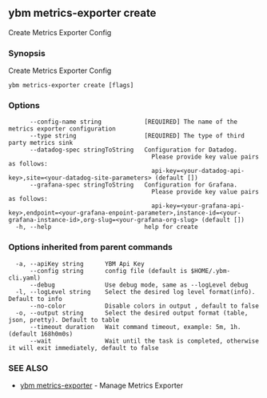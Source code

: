 ## ybm metrics-exporter create

Create Metrics Exporter Config

### Synopsis

Create Metrics Exporter Config

```
ybm metrics-exporter create [flags]
```

### Options

```
      --config-name string            [REQUIRED] The name of the metrics exporter configuration
      --type string                   [REQUIRED] The type of third party metrics sink
      --datadog-spec stringToString   Configuration for Datadog. 
                                      	Please provide key value pairs as follows: 
                                      	api-key=<your-datadog-api-key>,site=<your-datadog-site-parameters> (default [])
      --grafana-spec stringToString   Configuration for Grafana. 
                                      	Please provide key value pairs as follows: 
                                      	api-key=<your-grafana-api-key>,endpoint=<your-grafana-enpoint-parameter>,instance-id=<your-grafana-instance-id>,org-slug=<your-grafana-org-slug> (default [])
  -h, --help                          help for create
```

### Options inherited from parent commands

```
  -a, --apiKey string      YBM Api Key
      --config string      config file (default is $HOME/.ybm-cli.yaml)
      --debug              Use debug mode, same as --logLevel debug
  -l, --logLevel string    Select the desired log level format(info). Default to info
      --no-color           Disable colors in output , default to false
  -o, --output string      Select the desired output format (table, json, pretty). Default to table
      --timeout duration   Wait command timeout, example: 5m, 1h. (default 168h0m0s)
      --wait               Wait until the task is completed, otherwise it will exit immediately, default to false
```

### SEE ALSO

* [ybm metrics-exporter](ybm_metrics-exporter.md)	 - Manage Metrics Exporter

